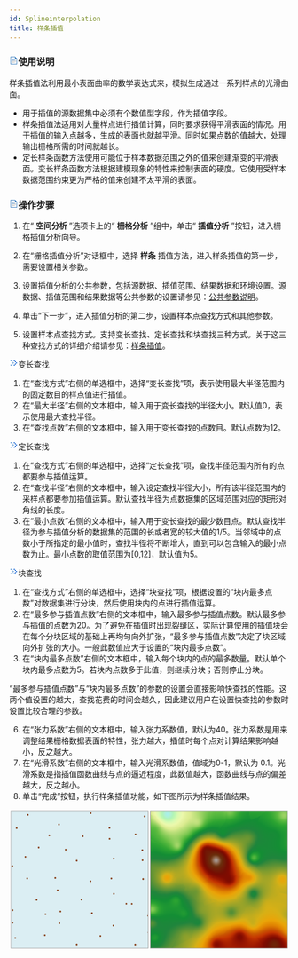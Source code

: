 ```yaml
---
id: Splineinterpolation
title: 样条插值
---
```

### ![](../../../img/read.gif)使用说明

样条插值法利用最小表面曲率的数学表达式来，模拟生成通过一系列样点的光滑曲面。

* 用于插值的源数据集中必须有个数值型字段，作为插值字段。
* 样条插值法适用对大量样点进行插值计算，同时要求获得平滑表面的情况。用于插值的输入点越多，生成的表面也就越平滑。同时如果点数的值越大，处理输出栅格所需的时间就越长。
* 定长样条函数方法使用可能位于样本数据范围之外的值来创建渐变的平滑表面。变长样条函数方法根据建模现象的特性来控制表面的硬度。它使用受样本数据范围约束更为严格的值来创建不太平滑的表面。

### ![](../../../img/read.gif)操作步骤

1. 在“ **空间分析** ”选项卡上的“ **栅格分析** ”组中，单击“ **插值分析** ”按钮，进入栅格插值分析向导。
2. 在“栅格插值分析”对话框中，选择 **样条** 插值方法，进入样条插值的第一步，需要设置相关参数。
3. 设置插值分析的公共参数，包括源数据、插值范围、结果数据和环境设置。源数据、插值范围和结果数据等公共参数的设置请参见：[公共参数说明](CommonPara.htm)。
4. 单击“下一步”，进入插值分析的第二步，设置样本点查找方式和其他参数。


5. 设置样本点查找方式。支持变长查找、定长查找和块查找三种方式。关于这三种查找方式的详细介绍请参见：[样条插值](aboutinterpolation.htm)。

![](img/close.gif)变长查找

  1. 在“查找方式”右侧的单选框中，选择“变长查找”项，表示使用最大半径范围内的固定数目的样点值进行插值。
  2. 在“最大半径”右侧的文本框中，输入用于变长查找的半径大小。默认值0，表示使用最大查找半径。
  3. 在“查找点数”右侧的文本框中，输入用于变长查找的点数目。默认点数为12。

![](img/close.gif)定长查找

  1. 在“查找方式”右侧的单选框中，选择“定长查找”项，查找半径范围内所有的点都要参与插值运算。
  2. 在“查找半径”右侧的文本框中，输入设定查找半径大小，所有该半径范围内的采样点都要参加插值运算。默认查找半径为点数据集的区域范围对应的矩形对角线的长度。
  3. 在“最小点数”右侧的文本框中，输入用于变长查找的最少数目点。默认查找半径为参与插值分析的数据集的范围的长或者宽的较大值的1/5。当邻域中的点数小于所指定的最小值时，查找半径将不断增大，直到可以包含输入的最小点数为止。最小点数的取值范围为[0,12]，默认值为5。

![](img/close.gif)块查找

  1. 在“查找方式”右侧的单选框中，选择“块查找”项，根据设置的“块内最多点数”对数据集进行分块，然后使用块内的点进行插值运算。 
  2. 在“最多参与插值点数”右侧的文本框中，输入最多参与插值点数。默认最多参与插值的点数为20。为了避免在插值时出现裂缝区，实际计算使用的插值块会在每个分块区域的基础上再均匀向外扩张，“最多参与插值点数”决定了块区域向外扩张的大小。一般此数值应大于设置的“块内最多点数”。
  3. 在“块内最多点数”右侧的文本框中，输入每个块内的点的最多数量。默认单个块内最多点数为5。若块内点数多于此值，则继续分块；否则停止分块。

“最多参与插值点数”与“块内最多点数”的参数的设置会直接影响快查找的性能。这两个值设置的越大，查找花费的时间会越久，因此建议用户在设置快查找的参数时设置比较合理的参数。

6. 在“张力系数”右侧的文本框中，输入张力系数值，默认为40。张力系数是用来调整结果栅格数据表面的特性，张力越大，插值时每个点对计算结果影响越小，反之越大。
7. 在“光滑系数”右侧的文本框中，输入光滑系数值，值域为0-1，默认为 0.1。光滑系数是指插值函数曲线与点的逼近程度，此数值越大，函数曲线与点的偏差越大，反之越小。
8. 单击“完成”按钮，执行样条插值功能，如下图所示为样条插值结果。  

![](img/SplineResult.png)  
